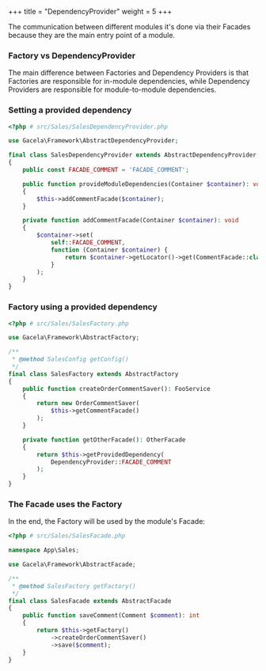 +++
title = "DependencyProvider"
weight = 5
+++

The communication between different modules it's done via their Facades because they are the main entry point of a
module. 

### Factory vs DependencyProvider

The main difference between Factories and Dependency Providers is that Factories are responsible for in-module
dependencies, while Dependency Providers are responsible for module-to-module dependencies.

### Setting a provided dependency

```php
<?php # src/Sales/SalesDependencyProvider.php

use Gacela\Framework\AbstractDependencyProvider;

final class SalesDependencyProvider extends AbstractDependencyProvider
{
    public const FACADE_COMMENT = 'FACADE_COMMENT';

    public function provideModuleDependencies(Container $container): void
    {
        $this->addCommentFacade($container);
    }

    private function addCommentFacade(Container $container): void
    {
        $container->set(
            self::FACADE_COMMENT,
            function (Container $container) {
                return $container->getLocator()->get(CommentFacade::class);
            }
        );
    }
}
```

### Factory using a provided dependency

```php
<?php # src/Sales/SalesFactory.php

use Gacela\Framework\AbstractFactory;

/**
 * @method SalesConfig getConfig()
 */
final class SalesFactory extends AbstractFactory
{
    public function createOrderCommentSaver(): FooService
    {
        return new OrderCommentSaver(
            $this->getCommentFacade()
        );
    }

    private function getOtherFacade(): OtherFacade
    {
        return $this->getProvidedDependency(
            DependencyProvider::FACADE_COMMENT
        );
    }
}
```

### The Facade uses the Factory

In the end, the Factory will be used by the module's Facade:

```php
<?php # src/Sales/SalesFacade.php

namespace App\Sales;

use Gacela\Framework\AbstractFacade;

/**
 * @method SalesFactory getFactory()
 */
final class SalesFacade extends AbstractFacade
{
    public function saveComment(Comment $comment): int
    {
        return $this->getFactory()
            ->createOrderCommentSaver()
            ->save($comment);
    }
}
```